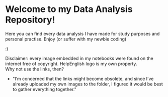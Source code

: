 # Welcome to my Data Analysis Repository!

Here you can find every data analysis I have made for study purposes and personal practise. 
Enjoy (or suffer with my newbie coding) 

:)




Disclaimer: every image embedded in my notebooks were found on the internet free of copyright. HelpEnglish logo is my own property. <br>
Why not use the links, then? 
- "I’m concerned that the links might become obsolete, and since I’ve already uploaded my own images to the folder, I figured it would be best to gather everything together."
